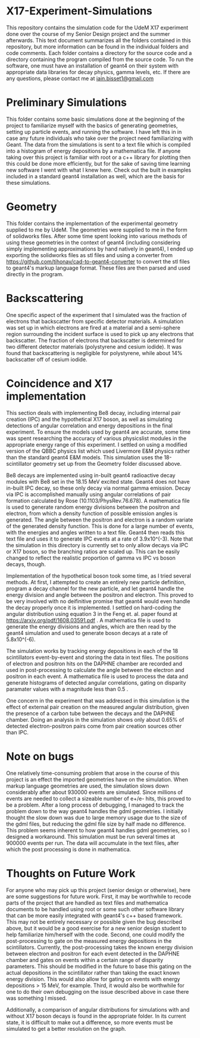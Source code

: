 # X17-Experiment-Simulations

This repository contains the simulation code for the UdeM X17 experiment done over the course of my Senior Design project and the summer afterwards. This text document summarizes all the folders contained in this repository, but more information can be found in the individual folders and code comments. Each folder contains a directory for the source code and a directory containing the program compiled from the source code. To run the software, one must have an installation of geant4 on their system with appropriate data libraries for decay physics, gamma levels, etc. If there are any questions, please contact me at iain.bisset1@gmail.com

# Preliminary Simulations

This folder contains some basic simulations done at the beginning of the project to familiarize myself with the basics of generating geometries, setting up particle events, and running the software. I have left this in in case any future individuals who take over the project need familiarizing with Geant. The data from the simulations is sent to a text file which is compiled into a histogram of energy depositions by a mathematica file. If anyone taking over this project is familiar with root or a c++ library for plotting then this could be done more efficiently, but for the sake of saving time learning new software I went with what I knew here. Check out the built in examples included in a standard geant4 installation as well, which are the basis for these simulations.

# Geometry

This folder contains the implementation of the experimental geometry supplied to me by UdeM. The geometries were supplied to me in the form of solidworks files. After some time spent looking into various methods of using these geometries in the context of geant4 (including considering simply implementing approximations by hand natively in geant4), I ended up exporting the solidworks files as stl files and using a converter from https://github.com/tihonav/cad-to-geant4-converter to convert the stl files to geant4's markup language format. These files are then parsed and used directly in the program. 

# Backscattering

One specific aspect of the experiment that I simulated was the fraction of electrons that backscatter from specific detector materials. A simulation was set up in which electrons are fired at a material and a semi-sphere region surrounding the incident surface is used to pick up any electrons that backscatter. The fraction of electrons that backscatter is determined for two different detector materials (polystyrene and cesium iodide). It was found that backscattering is negligible for polystyrene, while about 14% backscatter off of cesium iodide.

# Coincidence and X17 implementation

This section deals with implementing Be8 decay, including internal pair creation (IPC) and the hypothetical X17 boson, as well as simulating detections of angular correlation and energy depositions in the final experiment. To ensure the models used by geant4 are accurate, some time was spent researching the accuracy of various physicslist modules in the appropriate energy range of this experiment. I settled on using a modified version of the QBBC physics list which used Livermore E&M physics rather than the standard geant4 E&M models. This simulation uses the 18-scintillator geometry set up from the Geometry folder discussed above.

Be8 decays are implemented using in-built geant4 radioactive decay modules with Be8 set in the 18.15 MeV excited state. Geant4 does not have in-built IPC decay, so these only decay via normal gamma emission. Decay via IPC is accomplished manually using angular correlations of pair formation calculated by Rose (10.1103/PhysRev.76.678). A mathematica file is used to generate random energy divisions between the positron and electron, from which a density function of possible emission angles is generated. The angle between the positron and electron is a random variate of the generated density function. This is done for a large number of events, with the energies and angles written to a text file. Geant4 then reads this text file and uses it to generate IPC events at a rate of 3.9x10^(-3). Note that the simulation in this directory is currently set to only allow decays via IPC or X17 boson, so the branching ratios are scaled up. This can be easily changed to reflect the realistic proportion of gamma vs IPC vs boson decays, though.

Implementation of the hypothetical boson took some time, as I tried several methods. At first, I attempted to create an entirely new particle definition, program a decay channel for the new particle, and let geant4 handle the energy division and angle between the positron and electron. This proved to be very involved with no deifinitive promise that geant4 would even handle the decay properly once it is implemented. I settled on hard-coding the angular distribution using equation 3 in the Feng et. al. paper found at https://arxiv.org/pdf/1608.03591.pdf . A mathematica file is used to generate the energy divisions and angles, which are then read by the geant4 simulation and used to generate boson decays at a rate of 5.8x10^(-6).

The simulation works by tracking energy depositions in each of the 18 scintillators event-by-event and storing the data in text files. The positions of electron and positron hits on the DAPHNE chamber are recorded and used in post-processing to calculate the angle between the electron and positron in each event. A mathematica file is used to process the data and generate histograms of detected angular correlations, gating on disparity paramater values with a magnitude less than 0.5 . 

One concern in the experiment that was addressed in this simulation is the effect of external pair creation on the measured angular distribution, given the presence of a carbon tube between the decays and the DAPHNE chamber. Doing an analysis in the simulation shows only about 0.65% of detected electron-positron pairs come from pair creation sources other than IPC. 

# Note on bugs

One relatively time-consuming problem that arose in the course of this project is an effect the imported geometries have on the simulation. When markup language geometries are used, the simulation slows down considerably after about 930000 events are simulated. Since millions of events are needed to collect a sizeable number of e+/e- hits, this proved to be a problem. After a long process of debugging, I managed to track the problem down to the way geant4 handles the gdml geometries. I initially thought the slow down was due to large memory usage due to the size of the gdml files, but reducing the gdml file size by half made no difference. This problem seems inherent to how geant4 handles gdml geometries, so I designed a workaround. This simulation must be run several times at 900000 events per run. The data will accumulate in the text files, after which the post processing is done in mathematica.

# Thoughts on Future Work

For anyone who may pick up this project (senior design or otherwise), here are some suggestions for future work. First, it may be worthwhile to recode parts of the project that are handled as text files and mathematica documents to be handled using root or some such other software library that can be more easily integrated with geant4's c++ based framework. This may not be entirely necessary or possible given the bug described above, but it would be a good exercise for a new senior design student to help familiarize him/herself with the code. Second, one could modify the post-processing to gate on the measured energy depositions in the scintillators. Currently, the post-processing takes the known energy division between electron and positron for each event detected in the DAPHNE chamber and gates on events within a certain range of disparity parameters. This should be modified in the future to base this gating on the actual depositions in the scintillator rather than taking the exact known energy division. This would also allow for gating on events with energy depositions > 15 MeV, for example. Third, it would also be worthwhile for one to do their own debugging on the issue described above in case there was something I missed.


Additionally, a comparison of angular distributions for simulations with and without X17 boson decays is found in the appropriate folder. In its current state, it is difficult to make out a difference, so more events must be simulated to get a better resolution on the graph.
